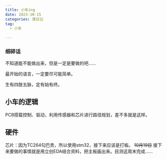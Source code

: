 ```yaml
---
title: 小车ing
date: 2023-10-15
categories: 类日记
tag:
  - 小车
  
---
```


### 细碎话
不知道能不能做出来，但是一定是要做的吧……

最开始的语言，一定要尽可能简单。

生有四肢五脉，定有始有终。

## 小车的逻辑

PCB搭载控制、驱动，利用传感器和芯片进行路径规划，差不多就是这样。
## 硬件
 芯片：因为TC264勾巴贵，所以使用stm32，接下来应该是打板。
~~10月19日~~
接下来要做的事情就是用立创EDA结合资料，把主板画出来。目测这周末完成……

 
